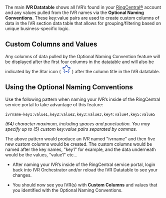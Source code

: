 The main **IVR Datatable** shows all IVR’s found in your [RingCentral®](https://ringcentral.com) account and any values pulled from the IVR names via the **Optional Naming Conventions**. These key:value pairs are used to create custom columns of data in the IVR section data table that allows for grouping/filtering based on unique business-specific logic.

## Custom Columns and Values
Any columns of data pulled by the Optional Naming Convention feature will be displayed after the first four columns in the datatable and will also be indicated by the Star icon ( ![Star icon](../assets/star.svg "Star icon") ) after the column title in the IVR datatable.

## Using the Optional Naming Conventions

Use the following pattern when naming your IVR’s inside of the RingCentral service portal to take advantage of this feature:

<pre><code>ivrname-key1:value1,key2:value2,key3:value3,key4:value4,key5:value5</code></pre>

*(64) character maximum, including spaces and punctuation. You may specify up to (5) custom key:value pairs separated by commas.*

The above pattern would produce an IVR named "ivrname" and then five new custom columns would be created. The custom columns would be named after the key names, "key1" for example, and the data underneath would be the values, "value1" etc... 

* After naming your IVR’s inside of the RingCentral service portal, login back into IVR Orchestrator and/or reload the IVR Datatable to see your changes.

* You should now see you IVR(s) with **Custom Columns** and values that you identified with the Optional Naming Conventions.